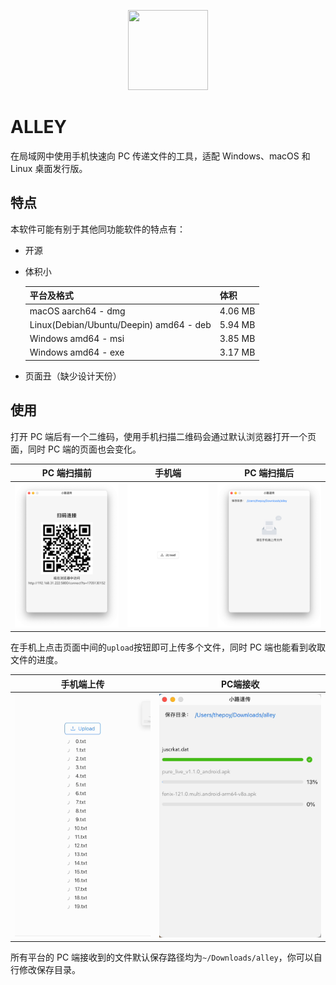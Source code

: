 <p align="center"><img height="128" width="128" src="./src-tauri/icons/icon.png" /></p>

# ALLEY

在局域网中使用手机快速向 PC 传递文件的工具，适配 Windows、macOS 和 Linux 桌面发行版。

## 特点

本软件可能有别于其他同功能软件的特点有：

- 开源

- 体积小

  | 平台及格式                              | 体积    |
  | --------------------------------------- | ------- |
  | macOS aarch64 - dmg                     | 4.06 MB |
  | Linux(Debian/Ubuntu/Deepin) amd64 - deb | 5.94 MB |
  | Windows amd64 - msi                     | 3.85 MB |
  | Windows amd64 - exe                     | 3.17 MB |

- 页面丑（缺少设计天份）

## 使用

打开 PC 端后有一个二维码，使用手机扫描二维码会通过默认浏览器打开一个页面，同时 PC 端的页面也会变化。

| PC 端扫描前                                                  | 手机端                                                       | PC 端扫描后                        |
| ------------------------------------------------------------ | ------------------------------------------------------------ | ---------------------------------- |
| ![output](https://raw.githubusercontent.com/thep0y/image-bed/main/up2b/%E6%88%AA%E5%B1%8F2024-01-13%2015.15.56_1705130245959.png) | ![output](https://raw.githubusercontent.com/thep0y/image-bed/main/up2b/192.168.31.222_5800_(iPhone%20SE)_1705130440970.png) | ![output](./docs/images/empty.png) |

在手机上点击页面中间的`upload`按钮即可上传多个文件，同时 PC 端也能看到收取文件的进度。

| 手机端上传                                                   | PC端接收                                  |
| ------------------------------------------------------------ | ----------------------------------------- |
| ![output](https://raw.githubusercontent.com/thep0y/image-bed/main/up2b/output_1705130649364.png) | ![output](./docs/images/pc-uploading.png) |

所有平台的 PC 端接收到的文件默认保存路径均为`~/Downloads/alley`，你可以自行修改保存目录。


